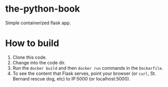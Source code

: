 # the-python-book

Simple containerized flask app.

# How to build
1. Clone this code.
2. Change into the code dir.
3. Run the `docker build` and then `docker run` commands in the `Dockerfile`.
4. To see the content that Flask serves, point your browser (or `curl`, St. Bernard rescue dog, etc) to IP:5000 (or localhost:5000).
